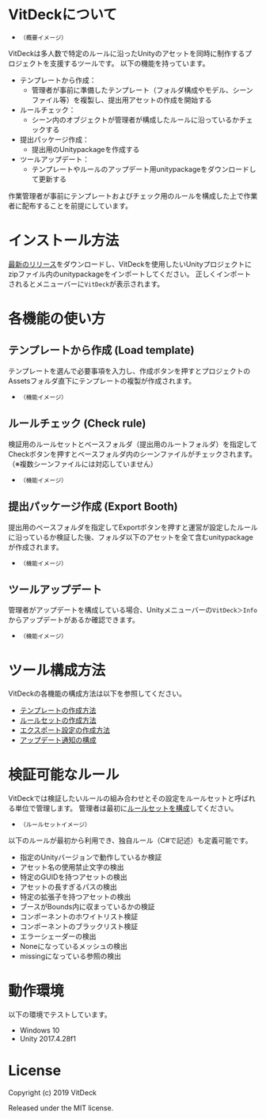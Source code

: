 # VitDeckについて
- ```（概要イメージ）```

VitDeckは多人数で特定のルールに沿ったUnityのアセットを同時に制作するプロジェクトを支援するツールです。
以下の機能を持っています。
- テンプレートから作成：
  - 管理者が事前に準備したテンプレート（フォルダ構成やモデル、シーンファイル等）を複製し、提出用アセットの作成を開始する
- ルールチェック：
  - シーン内のオブジェクトが管理者が構成したルールに沿っているかチェックする
- 提出パッケージ作成：
  - 提出用のUnitypackageを作成する
- ツールアップデート：
  - テンプレートやルールのアップデート用unitypackageをダウンロードして更新する

作業管理者が事前にテンプレートおよびチェック用のルールを構成した上で作業者に配布することを前提にしています。
# インストール方法
[最新のリリース](https://github.com/vkettools/VitDeck/releases/latest)をダウンロードし、VitDeckを使用したいUnityプロジェクトにzipファイル内のunitypackageをインポートしてください。
正しくインポートされるとメニューバーに`VitDeck`が表示されます。

# 各機能の使い方
## テンプレートから作成 (Load template)
テンプレートを選んで必要事項を入力し、作成ボタンを押すとプロジェクトのAssetsフォルダ直下にテンプレートの複製が作成されます。
- ```（機能イメージ）```

## ルールチェック (Check rule)
検証用のルールセットとベースフォルダ（提出用のルートフォルダ）を指定してCheckボタンを押すとベースフォルダ内のシーンファイルがチェックされます。（※複数シーンファイルには対応していません）
- ```（機能イメージ）```

## 提出パッケージ作成 (Export Booth)
提出用のベースフォルダを指定してExportボタンを押すと運営が設定したルールに沿っているか検証した後、フォルダ以下のアセットを全て含むunitypackageが作成されます。
- ```（機能イメージ）```

## ツールアップデート
管理者がアップデートを構成している場合、Unityメニューバーの`VitDeck＞Info`からアップデートがあるか確認できます。
- ```（機能イメージ）```

# ツール構成方法
VitDeckの各機能の構成方法は以下を参照してください。
- [テンプレートの作成方法](https://github.com/vkettools/VitDeck/wiki/MakingTemplate)
- [ルールセットの作成方法](https://github.com/vkettools/VitDeck/wiki/MakingRuleSet)
- [エクスポート設定の作成方法](https://github.com/vkettools/VitDeck/wiki/MakingExportSetting)
- [アップデート通知の構成](https://github.com/vkettools/VitDeck/wiki/ConfiguringUpdateNortification)

# 検証可能なルール
VitDeckでは検証したいルールの組み合わせとその設定をルールセットと呼ばれる単位で管理します。
管理者は最初に[ルールセットを構成](https://github.com/vkettools/VitDeck/wiki/MakingRuleSet)してください。

- ```（ルールセットイメージ）```

以下のルールが最初から利用でき、独自ルール（C#で記述）も定義可能です。
- 指定のUnityバージョンで動作しているか検証
- アセット名の使用禁止文字の検出
- 特定のGUIDを持つアセットの検出
- アセットの長すぎるパスの検出
- 特定の拡張子を持つアセットの検出
- ブースがBounds内に収まっているかの検証
- コンポーネントのホワイトリスト検証
- コンポーネントのブラックリスト検証
- エラーシェーダーの検出
- Noneになっているメッシュの検出
- missingになっている参照の検出

# 動作環境
以下の環境でテストしています。
- Windows 10
- Unity 2017.4.28f1

# License
Copyright (c) 2019 VitDeck

Released under the MIT license.

